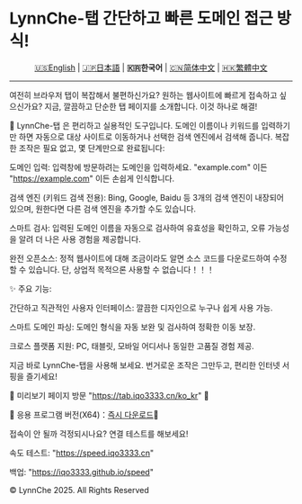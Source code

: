 # LynnChe-탭 간단하고 빠른 도메인 접근 방식!

<p align="center" class="language" title="Language selection 语言选择">
  <a href="README_en.md">🇺🇸English</a> | 
  <a href="README_ja_jp.md">🇯🇵日本語</a> | 
    <b>🇰🇷한국어</b> | 
  <a href="README.md">🇨🇳简体中文</a> | 
  <a href="README_zh_hant.md">🇭🇰繁體中文</a> 
</p>
<hr>
여전히 브라우저 탭이 복잡해서 불편하신가요? 원하는 웹사이트에 빠르게 접속하고 싶으신가요? 지금, 깔끔하고 단순한 탭 페이지를 소개합니다. 이것 하나로 해결!

🔗 LynnChe-탭 은 편리하고 실용적인 도구입니다. 도메인 이름이나 키워드를 입력하기만 하면 자동으로 대상 사이트로 이동하거나 선택한 검색 엔진에서 검색해 줍니다. 복잡한 조작은 필요 없고, 몇 단계만으로 완료됩니다:

도메인 입력: 입력창에 방문하려는 도메인을 입력하세요. "example.com" 이든 "https://example.com" 이든 손쉽게 인식합니다.

검색 엔진 (키워드 검색 전용): Bing, Google, Baidu 등 3개의 검색 엔진이 내장되어 있으며, 원한다면 다른 검색 엔진을 추가할 수도 있습니다.

스마트 검사: 입력된 도메인 이름을 자동으로 검사하여 유효성을 확인하고, 오류 가능성을 알려 더 나은 사용 경험을 제공합니다.

완전 오픈소스: 정적 웹사이트에 대해 조금이라도 알면 소스 코드를 다운로드하여 수정할 수 있습니다. 단, 상업적 목적으론 사용할 수 없습니다！！！

✨ 주요 기능:

간단하고 직관적인 사용자 인터페이스: 깔끔한 디자인으로 누구나 쉽게 사용 가능.

스마트 도메인 파싱: 도메인 형식을 자동 보완 및 검사하여 정확한 이동 보장.

크로스 플랫폼 지원: PC, 태블릿, 모바일 어디서나 동일한 고품질 경험 제공.

지금 바로 LynnChe-탭을 사용해 보세요. 번거로운 조작은 그만두고, 편리한 인터넷 서핑을 즐기세요!

📌 미리보기 페이지 방문 "https://tab.iqo3333.cn/ko_kr" 🔗

📌 응용 프로그램 버전(X64)：<a href="https://github.com/iqo3333/LynnChe-Tabs/releases/download/Ver.8.0.6/LynnCheTab_install_x64.exe">즉시 다운로드</a>🔗

접속이 안 될까 걱정되시나요? 연결 테스트를 해보세요!

속도 테스트: "https://speed.iqo3333.cn"

백업: "https://iqo3333.github.io/speed"

© LynnChe 2025. All Rights Reserved
